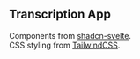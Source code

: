 ## Transcription App

Components from [shadcn-svelte](https://www.shadcn-svelte.com/docs).\
CSS styling from [TailwindCSS](https://tailwindcss.com/docs/installation). 
